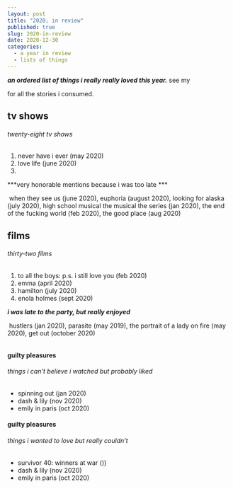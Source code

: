 ```yaml
---
layout: post
title: "2020, in review"
published: true
slug: 2020-in-review
date: 2020-12-30
categories:
  - a year in review
  - lists of things
---
```


***an ordered list of things i really really loved this year.***  see my 

[scrapbook]: https://scrapbook.kellyluo.me/

for all the stories i consumed. 



## tv shows 

###### twenty-eight tv shows

1. never have i ever (may 2020)
2. love life (june 2020)
3. 

***very honorable mentions because i was too late *** 

​	when they see us (june 2020),  euphoria (august 2020), looking for alaska (july 2020), high school musical the musical the series (jan 2020), the end of the fucking world (feb 2020), the good place (aug 2020)

## films 

###### thirty-two films

1. to all the boys: p.s. i still love you (feb 2020)
2. emma (april 2020)
3. hamilton (july 2020)
4. enola holmes (sept 2020)



***i was late to the party, but really enjoyed***

​	hustlers (jan 2020), parasite (may 2019), the portrait of a lady on fire (may 2020), get out (october 2020)

###### 

#### guilty pleasures

###### things i can't believe i watched but probably liked

- spinning out (jan 2020)
- dash & lily (nov 2020)
- emily in paris (oct 2020)



#### guilty pleasures

###### things i wanted to love but really couldn’t

- survivor 40: winners at war ())
- dash & lily (nov 2020)
- emily in paris (oct 2020)

 